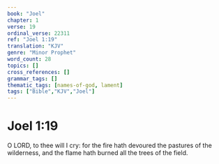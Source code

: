 ```yaml
---
book: "Joel"
chapter: 1
verse: 19
ordinal_verse: 22311
ref: "Joel 1:19"
translation: "KJV"
genre: "Minor Prophet"
word_count: 28
topics: []
cross_references: []
grammar_tags: []
thematic_tags: [names-of-god, lament]
tags: ["Bible","KJV","Joel"]
---
```


# Joel 1:19

O LORD, to thee will I cry: for the fire hath devoured the pastures of the wilderness, and the flame hath burned all the trees of the field.
